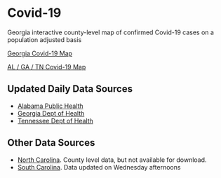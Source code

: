 # Covid-19

Georgia interactive county-level map of confirmed Covid-19 cases on a population adjusted basis

[Georgia Covid-19 Map](https://hjhuney.github.io/Covid-19/viz/ga_covid.html)

[AL / GA / TN Covid-19 Map](https://hjhuney.github.io/Covid-19/viz/al_ga_tn_covid.html)



## Updated Daily Data Sources

* [Alabama Public Health](http://alabamapublichealth.gov/infectiousdiseases/2019-coronavirus.html)
* [Georgia Dept of Health](https://dph.georgia.gov/covid-19-daily-status-report)
* [Tennessee Dept of Health](https://www.tn.gov/health/cedep/ncov.html)


## Other Data Sources
* [North Carolina](https://www.ncdhhs.gov/covid-19-case-count-nc). County level data, but not available for download.
* [South Carolina](https://www.scdhec.gov/infectious-diseases/viruses/coronavirus-disease-2019-covid-19/monitoring-testing-covid-19). Data updated on Wednesday afternoons
